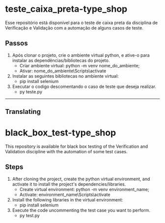 # teste_caixa_preta-type_shop
Esse repositório está disponível para o teste de caixa preta da disciplina de Verificação e Validação com a automação de alguns casos de teste.

## Passos
1. Após clonar o projeto, crie o ambiente virtual python, e ative-o para instalar as dependências/bibliotecas do projeto.
    * Criar ambiente virtual: python -m venv nome_do_ambiente;
    * Ativar: nome_do_ambiente\Scripts\activate
2. Instalar as seguintes bibliotecas no ambiente virtual:
    * pip install selenium
3. Executar o codigo descomentando o caso de teste que deseja realizar.
    * py teste.py

---
## Translating

# black_box_test-type_shop
This repository is available for black box testing of the Verification and Validation discipline with the automation of some test cases.

## Steps
1. After cloning the project, create the python virtual environment, and activate it to install the project's dependencies/libraries.
    * Create virtual environment: python -m venv environment_name;
    * Activate: environment_name\Scripts\activate
2. Install the following libraries in the virtual environment:
    * pip install selenium
3. Execute the code uncommenting the test case you want to perform.
    * py test.py
